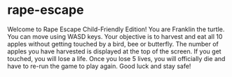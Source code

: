 # rape-escape

Welcome to Rape Escape Child-Friendly Edition! You are Franklin the turtle. You can move using WASD keys. Your objective is to harvest and eat all 10 apples without getting touched by a bird, bee or butterfly. The number of apples you have harvested is displayed at the top of the screen. If you get touched, you will lose a life. Once you lose 5 lives, you will officially die and have to re-run the game to play again. Good luck and stay safe!
